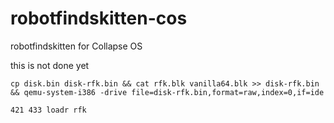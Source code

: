 # robotfindskitten-cos
robotfindskitten for Collapse OS

this is not done yet

```cp disk.bin disk-rfk.bin && cat rfk.blk vanilla64.blk >> disk-rfk.bin && qemu-system-i386 -drive file=disk-rfk.bin,format=raw,index=0,if=ide```

```421 433 loadr rfk```
